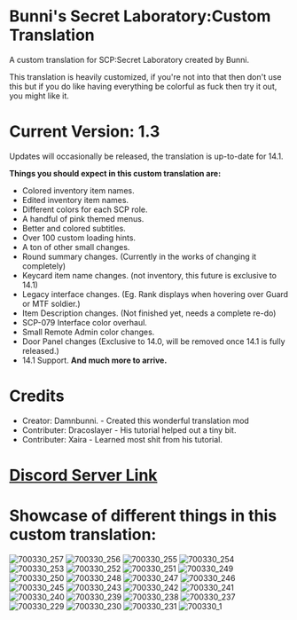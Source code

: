# Bunni's Secret Laboratory:Custom Translation

A custom translation for SCP:Secret Laboratory created by Bunni.

This translation is heavily customized, if you're not into that then don't use this but if you do like having everything be colorful as fuck then try it out, you might like it.

# Current Version: 1.3
Updates will occasionally be released, the translation is up-to-date for 14.1.

**Things you should expect in this custom translation are:**
* Colored inventory item names.
* Edited inventory item names.
* Different colors for each SCP role.
* A handful of pink themed menus.
* Better and colored subtitles.
* Over 100 custom loading hints.
* A ton of other small changes.
* Round summary changes. (Currently in the works of changing it completely)
* Keycard item name changes. (not inventory, this future is exclusive to 14.1)
* Legacy interface changes. (Eg. Rank displays when hovering over Guard or MTF soldier.)
* Item Description changes. (Not finished yet, needs a complete re-do)
* SCP-079 Interface color overhaul.
* Small Remote Admin color changes.
* Door Panel changes (Exclusive to 14.0, will be removed once 14.1 is fully released.)
* 14.1 Support.
**And much more to arrive.**

# Credits
* Creator: Damnbunni. - Created this wonderful translation mod
* Contributer: Dracoslayer - His tutorial helped out a tiny bit.
* Contributer: Xaira - Learned most shit from his tutorial.

# [Discord Server Link](https://discord.gg/hp55jARJZY)

# Showcase of different things in this custom translation:
![700330_257](https://github.com/user-attachments/assets/d74fc806-9d8c-4660-84ee-cf885f132462)
![700330_256](https://github.com/user-attachments/assets/acfdc304-cfb4-43de-a64a-23dbe9e50310)
![700330_255](https://github.com/user-attachments/assets/8809ea57-0fe3-43c0-8177-013d65222724)
![700330_254](https://github.com/user-attachments/assets/e3bff782-0e61-4db9-bf01-33ec4f586b43)
![700330_253](https://github.com/user-attachments/assets/ce44f65a-7976-48a7-88c0-5688b5d061e7)
![700330_252](https://github.com/user-attachments/assets/1382eedb-c9dc-4820-83ed-84f37e078fd2)
![700330_251](https://github.com/user-attachments/assets/672d3ce4-9cef-4ba8-8c15-ee008e7e18bf)
![700330_249](https://github.com/user-attachments/assets/a71c4ed3-ece9-46de-a172-40b3320ef3b2)
![700330_250](https://github.com/user-attachments/assets/a643e7ab-d88d-41fa-a3c5-e8a2d1070c8c)
![700330_248](https://github.com/user-attachments/assets/f5ad9414-ccd3-4a8b-abfb-50f42328db6d)
![700330_247](https://github.com/user-attachments/assets/f9aa30a9-42f6-40b7-b2c8-fac19b4c146d)
![700330_246](https://github.com/user-attachments/assets/52811591-05d7-4737-817d-a4172e95e507)
![700330_245](https://github.com/user-attachments/assets/9cb90a34-3843-4218-babc-8476b37578ea)
![700330_243](https://github.com/user-attachments/assets/c6de2e1f-7e6a-4637-ad60-65f9967b5e1d)
![700330_242](https://github.com/user-attachments/assets/8d0537ba-7602-4d44-863f-3abc929c28b8)
![700330_241](https://github.com/user-attachments/assets/e4b15588-3da1-48d0-8892-1a3081a7f2f9)
![700330_240](https://github.com/user-attachments/assets/0dc8e5af-8df5-4d3f-b6bb-32b34dc4149a)
![700330_239](https://github.com/user-attachments/assets/4404fa05-1dca-431d-98b7-d65f78498b71)
![700330_238](https://github.com/user-attachments/assets/b86178e8-4f2e-4889-9b56-02bc3ff66fd0)
![700330_237](https://github.com/user-attachments/assets/ce462da3-1304-4c17-a4dd-6e950b824682)
![700330_229](https://github.com/user-attachments/assets/484110c2-ea48-45f8-8260-a5e62caa4c39)
![700330_230](https://github.com/user-attachments/assets/e49c43d8-ab34-4c93-b29d-6e9583d8efbd)
![700330_231](https://github.com/user-attachments/assets/7d886ef3-3343-4604-98a4-c4c893a4b088)
![700330_1](https://github.com/user-attachments/assets/56ed313f-038b-40d7-8b7b-665dfec14736)
